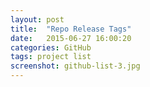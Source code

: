 ```yaml
---
layout: post
title:  "Repo Release Tags"
date:   2015-06-27 16:00:20
categories: GitHub
tags: project list 
screenshot: github-list-3.jpg
---
```

